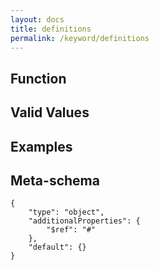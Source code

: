 ```yaml
---
layout: docs
title: definitions
permalink: /keyword/definitions
---
```


## Function


## Valid Values


## Examples


## Meta-schema

	{
		"type": "object",
		"additionalProperties": {
			"$ref": "#"
		},
		"default": {}
	}

